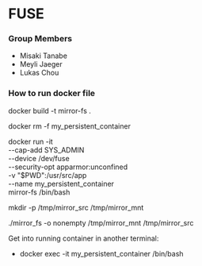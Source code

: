 # FUSE

### Group Members
- Misaki Tanabe 
- Meyli Jaeger 
- Lukas Chou

### How to run docker file
docker build -t mirror-fs .

docker rm -f my_persistent_container

docker run -it \
  --cap-add SYS_ADMIN \
  --device /dev/fuse \
  --security-opt apparmor:unconfined \
  -v "$PWD":/usr/src/app \
  --name my_persistent_container \
  mirror-fs /bin/bash

mkdir -p /tmp/mirror_src /tmp/mirror_mnt

./mirror_fs -o nonempty /tmp/mirror_mnt /tmp/mirror_src

Get into running container in another terminal:
- docker exec -it my_persistent_container /bin/bash
